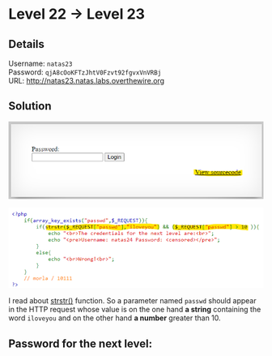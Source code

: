 # Level 22 → Level 23

## Details
Username: `natas23`<br />
Password: `qjA8cOoKFTzJhtV0Fzvt92fgvxVnVRBj`<br />
URL:      http://natas23.natas.labs.overthewire.org

## Solution
![](0.png)

![](1.png)

I read about [strstr()](https://www.w3schools.com/php/func_string_strstr.asp) function. So a parameter named `passwd` should appear in the HTTP request whose value is on the one hand **a string** containing the word `iloveyou` and on the other hand **a number** greater than 10.



## Password for the next level:
```

```
